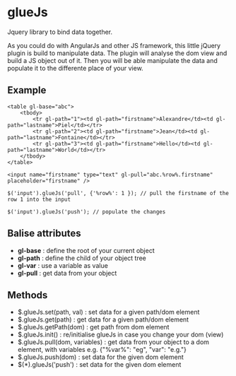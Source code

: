 glueJs
======

Jquery library to bind data together.

As you could do with AngularJs and other JS framework, this little jQuery plugin is build to manipulate data. The plugin will analyse the dom view and build a JS object out of it. Then you will be able manipulate the data and populate it to the differente place of your view.

## Example

```
<table gl-base="abc">
	<tbody>
		<tr gl-path="1"><td gl-path="firstname">Alexandre</td><td gl-path="lastname">Piel</td></tr>
		<tr gl-path="2"><td gl-path="firstname">Jean</td><td gl-path="lastname">Fontaine</td></tr>
		<tr gl-path="3"><td gl-path="firstname">Hello</td><td gl-path="lastname">World</td></tr>
	</tbody>
</table>
```
```
<input name="firstname" type="text" gl-pull="abc.%row%.firstname" placeholder="firstname" />
```
```
$('input').glueJs('pull', {'%row%': 1 }); // pull the firstname of the row 1 into the input
```
```
$('input').glueJs('push'); // populate the changes
```

## Balise attributes

- **gl-base** : define the root of your current object
- **gl-path** : define the child of your object tree
- **gl-var** : use a variable as value
- **gl-pull** : get data from your object
 
## Methods

- $.glueJs.set(path, val) : set data for a given path/dom element
- $.glueJs.get(path) : get data for a given path/dom element
- $.glueJs.getPath(dom) : get path from dom element
- $.glueJs.init() : re/initialise glueJs in case you change your dom (view)
- $.glueJs.pull(dom, variables) : get data from your object to a dom element, with variables e.g. {"%var%": "eg", "var": "e.g."}
- $.glueJs.push(dom) : set data for the given dom element
- $(*).glueJs('push') : set data for the given dom element
